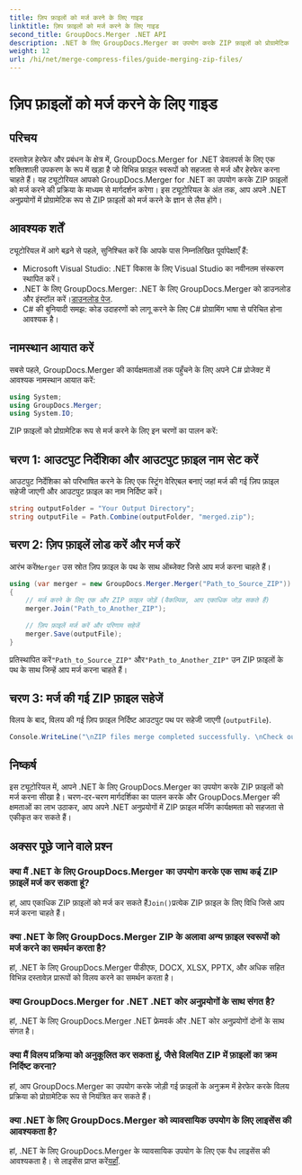 ```yaml
---
title: ज़िप फ़ाइलों को मर्ज करने के लिए गाइड
linktitle: ज़िप फ़ाइलों को मर्ज करने के लिए गाइड
second_title: GroupDocs.Merger .NET API
description: .NET के लिए GroupDocs.Merger का उपयोग करके ZIP फ़ाइलों को प्रोग्रामेटिक रूप से मर्ज करना सीखें। यह ट्यूटोरियल डेवलपर्स के लिए एक विस्तृत गाइड प्रदान करता है।
weight: 12
url: /hi/net/merge-compress-files/guide-merging-zip-files/
---
```


# ज़िप फ़ाइलों को मर्ज करने के लिए गाइड

## परिचय
दस्तावेज़ हेरफेर और प्रबंधन के क्षेत्र में, GroupDocs.Merger for .NET डेवलपर्स के लिए एक शक्तिशाली उपकरण के रूप में खड़ा है जो विभिन्न फ़ाइल स्वरूपों को सहजता से मर्ज और हेरफेर करना चाहते हैं। यह ट्यूटोरियल आपको GroupDocs.Merger for .NET का उपयोग करके ZIP फ़ाइलों को मर्ज करने की प्रक्रिया के माध्यम से मार्गदर्शन करेगा। इस ट्यूटोरियल के अंत तक, आप अपने .NET अनुप्रयोगों में प्रोग्रामेटिक रूप से ZIP फ़ाइलों को मर्ज करने के ज्ञान से लैस होंगे।
## आवश्यक शर्तें
ट्यूटोरियल में आगे बढ़ने से पहले, सुनिश्चित करें कि आपके पास निम्नलिखित पूर्वापेक्षाएँ हैं:
- Microsoft Visual Studio: .NET विकास के लिए Visual Studio का नवीनतम संस्करण स्थापित करें।
-  .NET के लिए GroupDocs.Merger: .NET के लिए GroupDocs.Merger को डाउनलोड और इंस्टॉल करें।[डाउनलोड पेज](https://releases.groupdocs.com/merger/net/).
- C# की बुनियादी समझ: कोड उदाहरणों को लागू करने के लिए C# प्रोग्रामिंग भाषा से परिचित होना आवश्यक है।

## नामस्थान आयात करें
सबसे पहले, GroupDocs.Merger की कार्यक्षमताओं तक पहुँचने के लिए अपने C# प्रोजेक्ट में आवश्यक नामस्थान आयात करें:
```csharp
using System; 
using GroupDocs.Merger;
using System.IO;
```

ZIP फ़ाइलों को प्रोग्रामेटिक रूप से मर्ज करने के लिए इन चरणों का पालन करें:
## चरण 1: आउटपुट निर्देशिका और आउटपुट फ़ाइल नाम सेट करें
आउटपुट निर्देशिका को परिभाषित करने के लिए एक स्ट्रिंग वेरिएबल बनाएं जहां मर्ज की गई ज़िप फ़ाइल सहेजी जाएगी और आउटपुट फ़ाइल का नाम निर्दिष्ट करें।
```csharp
string outputFolder = "Your Output Directory";
string outputFile = Path.Combine(outputFolder, "merged.zip");
```
## चरण 2: ज़िप फ़ाइलें लोड करें और मर्ज करें
 आरंभ करें`Merger` उस स्रोत ज़िप फ़ाइल के पथ के साथ ऑब्जेक्ट जिसे आप मर्ज करना चाहते हैं।
```csharp
using (var merger = new GroupDocs.Merger.Merger("Path_to_Source_ZIP"))
{
    // मर्ज करने के लिए एक और ZIP फ़ाइल जोड़ें (वैकल्पिक, आप एकाधिक जोड़ सकते हैं)
    merger.Join("Path_to_Another_ZIP");
    
    // ज़िप फ़ाइलें मर्ज करें और परिणाम सहेजें
    merger.Save(outputFile);
}
```
 प्रतिस्थापित करें`"Path_to_Source_ZIP"` और`"Path_to_Another_ZIP"` उन ZIP फ़ाइलों के पथ के साथ जिन्हें आप मर्ज करना चाहते हैं।
## चरण 3: मर्ज की गई ZIP फ़ाइल सहेजें
विलय के बाद, विलय की गई ज़िप फ़ाइल निर्दिष्ट आउटपुट पथ पर सहेजी जाएगी (`outputFile`).
```csharp
Console.WriteLine("\nZIP files merge completed successfully. \nCheck output in {0}", outputFolder);
```

## निष्कर्ष
इस ट्यूटोरियल में, आपने .NET के लिए GroupDocs.Merger का उपयोग करके ZIP फ़ाइलों को मर्ज करना सीखा है। चरण-दर-चरण मार्गदर्शिका का पालन करके और GroupDocs.Merger की क्षमताओं का लाभ उठाकर, आप अपने .NET अनुप्रयोगों में ZIP फ़ाइल मर्जिंग कार्यक्षमता को सहजता से एकीकृत कर सकते हैं।

## अक्सर पूछे जाने वाले प्रश्न
### क्या मैं .NET के लिए GroupDocs.Merger का उपयोग करके एक साथ कई ZIP फ़ाइलें मर्ज कर सकता हूं?
 हां, आप एकाधिक ZIP फ़ाइलों को मर्ज कर सकते हैं`Join()`प्रत्येक ZIP फ़ाइल के लिए विधि जिसे आप मर्ज करना चाहते हैं।
### क्या .NET के लिए GroupDocs.Merger ZIP के अलावा अन्य फ़ाइल स्वरूपों को मर्ज करने का समर्थन करता है?
हां, .NET के लिए GroupDocs.Merger पीडीएफ, DOCX, XLSX, PPTX, और अधिक सहित विभिन्न दस्तावेज़ प्रारूपों को विलय करने का समर्थन करता है।
### क्या GroupDocs.Merger for .NET .NET कोर अनुप्रयोगों के साथ संगत है?
हां, .NET के लिए GroupDocs.Merger .NET फ्रेमवर्क और .NET कोर अनुप्रयोगों दोनों के साथ संगत है।
### क्या मैं विलय प्रक्रिया को अनुकूलित कर सकता हूं, जैसे विलयित ZIP में फ़ाइलों का क्रम निर्दिष्ट करना?
हां, आप GroupDocs.Merger का उपयोग करके जोड़ी गई फ़ाइलों के अनुक्रम में हेरफेर करके विलय प्रक्रिया को प्रोग्रामेटिक रूप से नियंत्रित कर सकते हैं।
### क्या .NET के लिए GroupDocs.Merger को व्यावसायिक उपयोग के लिए लाइसेंस की आवश्यकता है?
 हां, .NET के लिए GroupDocs.Merger के व्यावसायिक उपयोग के लिए एक वैध लाइसेंस की आवश्यकता है। से लाइसेंस प्राप्त करें[यहाँ](https://purchase.groupdocs.com/buy).